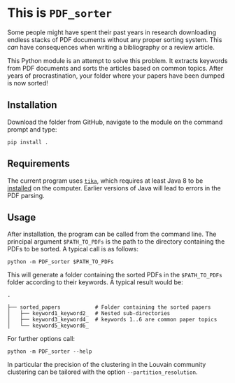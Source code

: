 # This is **`PDF_sorter`**

Some people might have spent their past years in research downloading endless stacks of PDF documents without any proper sorting system. This *can* have consequences when writing a bibliography or a review article.

This Python module is an attempt to solve this problem. It extracts keywords from PDF documents and sorts the articles based on common topics. After years of procrastination, your folder where your papers have been dumped is now sorted!

## Installation

Download the folder from GitHub, navigate to the module on the command prompt and type:

```
pip install .
```

## Requirements

The current program uses [`tika`](https://github.com/chrismattmann/tika-python), which requires at least Java 8 to be [installed](https://java.com/en/download/help/download_options.html) on the computer. Earlier versions of Java will lead to errors in the PDF parsing.

## Usage

After installation, the program can be called from the command line. The principal argument `$PATH_TO_PDFs` is the path to the directory containing the PDFs to be sorted. A typical call is as follows:

```
python -m PDF_sorter $PATH_TO_PDFs
```

This will generate a folder containing the sorted PDFs in the `$PATH_TO_PDFs` folder according to their keywords. A typical result would be:

```
.

├── sorted_papers           # Folder containing the sorted papers
│   ├── keyword1_keyword2_  # Nested sub-directories
│   ├── keyword3_keyword4_  # keywords 1..6 are common paper topics
│   └── keyword5_keyword6_  

```

For further options call:

```
python -m PDF_sorter --help
```

In particular the precision of the clustering in the Louvain community clustering can be tailored with the option `--partition_resolution`. 